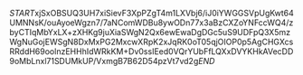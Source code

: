$START$xjSxOBSUQ3UH7xiSievF3XpPZgT4m1LXVbj6/iJ0iYWGGSVpUgKwt64UMNNsK/ouAyoeWgzn7/7aNComWDBu8ywODn77x3aBzCXZoYNFccWQ4/zbyCTIqMbYxLX+zXHKg9juXiaSWgN2Qx6ewEwaDgDGc5uS9UDFpQ3X5mzWgNuGojEWSgN8DxMxPG2MxcwXRpK2xJqRK0oT05qjOIOP0p5AgCHGXcsRRddH69oolnzEHHhIdWRkKM+Dv0ssIEed0VQrYUbFfLQXxDVYKHkAVecDD9oMbLnxl71SDUMkUP/VxmgB7B62D54pzVt7vd2g$END$